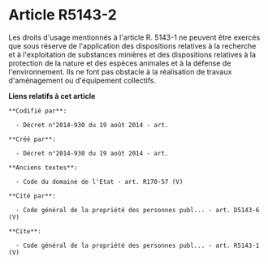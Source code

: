 # Article R5143-2

Les droits d'usage mentionnés à l'article R. 5143-1 ne peuvent être exercés que sous réserve de l'application des
dispositions relatives à la recherche et à l'exploitation de substances minières et des dispositions relatives à la
protection de la nature et des espèces animales et à la défense de l'environnement. Ils ne font pas obstacle à la réalisation
de travaux d'aménagement ou d'équipement collectifs.

**Liens relatifs à cet article**

	**Codifié par**:

	  - Décret n°2014-930 du 19 août 2014 - art.

	**Créé par**:

	  - Décret n°2014-930 du 19 août 2014 - art.

	**Anciens textes**:

	  - Code du domaine de l'Etat - art. R170-57 (V)

	**Cité par**:

	  - Code général de la propriété des personnes publ... - art. D5143-6 (V)

	**Cite**:

	  - Code général de la propriété des personnes publ... - art. R5143-1 (V)
